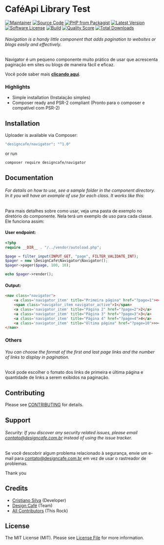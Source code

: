 # CaféApi Library Test

[![Maintainer](http://img.shields.io/badge/maintainer-@cygnuscyber-blue.svg?style=flat-square)](https://twitter.com/cygnuscyber)
[![Source Code](http://img.shields.io/badge/source-crlsilva/navigator-blue.svg?style=flat-square)](https://github.com/crlsilva/navigator)
[![PHP from Packagist](https://img.shields.io/packagist/php-v/crlsilva/navigator.svg?style=flat-square)](https://packagist.org/packages/crlsilva/navigator)
[![Latest Version](https://img.shields.io/github/release/crlsilva/navigator.svg?style=flat-square)](https://github.com/crlsilva/navigator/releases)
[![Software License](https://img.shields.io/badge/license-MIT-brightgreen.svg?style=flat-square)](LICENSE)
[![Build](https://img.shields.io/scrutinizer/build/g/crlsilva/navigator.svg?style=flat-square)](https://scrutinizer-ci.com/g/crlsilva/navigator)
[![Quality Score](https://img.shields.io/scrutinizer/g/crlsilva/navigator.svg?style=flat-square)](https://scrutinizer-ci.com/g/crlsilva/navigator)
[![Total Downloads](https://img.shields.io/packagist/dt/crlsilva/navigator.svg?style=flat-square)](https://packagist.org/packages/ccrlsilva/navigator)

###### Navigation is a handy little component that adds pagination to websites or blogs easily and effectively.

Navigator é um pequeno componente muito prático de usar que acrescenta paginação em sites ou blogs de maneira fácil e eficaz.

Você pode saber mais **[clicando aqui](https://www.designcafe.com.br)**.

### Highlights

- Simple installation (Instalação simples)
- Composer ready and PSR-2 compliant (Pronto para o composer e compatível com PSR-2)

## Installation

Uploader is available via Composer:

```bash
"designcafe/navigator": "^1.0"
```

or run

```bash
composer require designcafe/navigator
```

## Documentation

###### For details on how to use, see a sample folder in the component directory. In it you will have an example of use for each class. It works like this:

Para mais detalhes sobre como usar, veja uma pasta de exemplo no diretório do componente. Nela terá um exemplo de uso para cada classe. Ele funciona assim:

#### User endpoint:

```php
<?php
require __DIR__ . "/../vendor/autoload.php";

$page = filter_input(INPUT_GET, "page", FILTER_VALIDATE_INT);
$pager = new \DesignCafe\Navigator\Navigator();
$pager->pager($page, 100, 10);

echo $pager->render();
```

#### Output:

```html
<nav class="navigator">
    <a class='navigator_item' title="Primeira página" href="?page=1"><<</a>
    <span class="navigator_item navigator_active">1</span>
    <a class='navigator_item' title="Página 2" href="?page=2">2</a>
    <a class='navigator_item' title="Página 3" href="?page=3">3</a>
    <a class='navigator_item' title="Página 4" href="?page=4">4</a>
    <a class='navigator_item' title="Última página" href="?page=10">>></a>
</nav>

```

### Others

###### You can choose the format of the first and last page links and the number of links to display in pagination.

Você pode escolher o fomato dos links de primeira e última página e quantidade de links a serem exibidos na paginação.

## Contributing

Please see [CONTRIBUTING](https://github.com/crlsilva/uploader/blob/master/CONTRIBUTING.md) for details.

## Support

###### Security: If you discover any security related issues, please email contato@designcafe.com.br instead of using the issue tracker.

Se você descobrir algum problema relacionado à segurança, envie um e-mail para contato@designcafe.com.br em vez de usar o rastreador de problemas.

Thank you

## Credits

- [Cristiano Silva](https://github.com/crlsilva) (Developer)
- [Design Café](https://github.com/crlsilva) (Team)
- [All Contributors](https://github.com/crlsilva/navigator/contributors) (This Rock)

## License

The MIT License (MIT). Please see [License File](https://github.com/crlsilva/navigator/blob/master/LICENSE) for more information.
